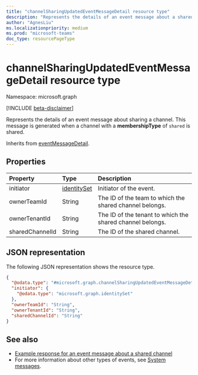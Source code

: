 ```yaml
---
title: "channelSharingUpdatedEventMessageDetail resource type"
description: "Represents the details of an event message about a shared channel."
author: "AgnesLiu"
ms.localizationpriority: medium
ms.prod: "microsoft-teams"
doc_type: resourcePageType
---
```


# channelSharingUpdatedEventMessageDetail resource type

Namespace: microsoft.graph

[!INCLUDE [beta-disclaimer](../../includes/beta-disclaimer.md)]

Represents the details of an event message about sharing a channel.
This message is generated when a channel with a **membershipType** of `shared` is shared.

Inherits from [eventMessageDetail](../resources/eventmessagedetail.md).

## Properties

|Property|Type|Description|
|:---|:---|:---|
|initiator|[identitySet](../resources/identityset.md)| Initiator of the event. |
|ownerTeamId|String| The ID of the team to which the shared channel belongs. |
|ownerTenantId|String| The ID of the tenant to which the shared channel belongs. |
|sharedChannelId|String| The ID of the shared channel. |

## JSON representation

The following JSON representation shows the resource type.

<!-- {
  "blockType": "resource",
  "@odata.type": "microsoft.graph.channelSharingUpdatedEventMessageDetail",
  "baseType": "microsoft.graph.eventMessageDetail"
}
-->
``` json
{
  "@odata.type": "#microsoft.graph.channelSharingUpdatedEventMessageDetail",
  "initiator": {
    "@odata.type": "microsoft.graph.identitySet"
  },
  "ownerTeamId": "String",
  "ownerTenantId": "String",
  "sharedChannelId": "String"
}
```

## See also
- [Example response for an event message about a shared channel](/graph/system-messages/#channel-sharing-updated)
- For more information about other types of events, see [System messages](/graph/system-messages).

